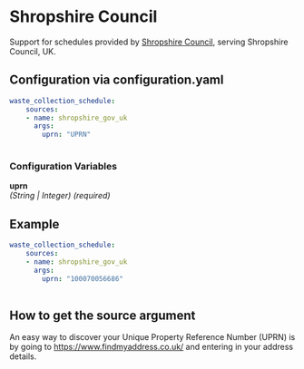 # Shropshire Council

Support for schedules provided by [Shropshire Council](https://shropshire.gov.uk), serving Shropshire Council, UK.

## Configuration via configuration.yaml

```yaml
waste_collection_schedule:
    sources:
    - name: shropshire_gov_uk
      args:
        uprn: "UPRN"
        
```

### Configuration Variables

**uprn**  
*(String | Integer) (required)*


## Example

```yaml
waste_collection_schedule:
    sources:
    - name: shropshire_gov_uk
      args:
        uprn: "100070056686"
        
```

## How to get the source argument

An easy way to discover your Unique Property Reference Number (UPRN) is by going to <https://www.findmyaddress.co.uk/> and entering in your address details.
